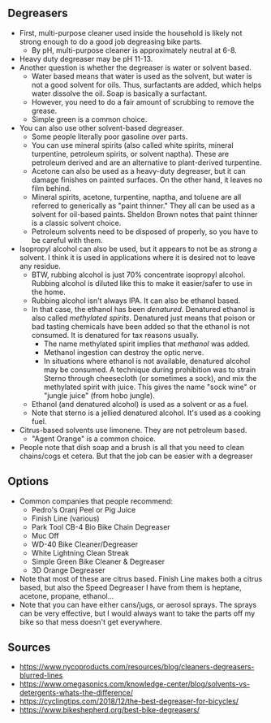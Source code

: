 ## Degreasers

- First, multi-purpose cleaner used inside the household is likely not
  strong enough to do a good job degreasing bike parts.
  - By pH, multi-purpose cleaner is approximately neutral at 6-8.
- Heavy duty degreaser may be pH 11-13.
- Another question is whether the degreaser is water or solvent based.
  - Water based means that water is used as the solvent, but water is
    not a good solvent for oils. Thus, surfactants are added, which
    helps water dissolve the oil. Soap is basically a surfactant.
  - However, you need to do a fair amount of scrubbing to remove the
    grease.
  - Simple green is a common choice.
- You can also use other solvent-based degreaser.
  - Some people literally poor gasoline over parts.
  - You can use mineral spirits (also called white spirits, mineral
    turpentine, petroleum spirits, or solvent naptha). These are
    petroleum derived and are an alternative to plant-derived
    turpentine.
  - Acetone can also be used as a heavy-duty degreaser, but it can
    damage finishes on painted surfaces. On the other hand, it leaves no
    film behind.
  - Mineral spirits, acetone, turpentine, naptha, and toluene are all
    referred to generically as "paint thinner." They all can be used as
    a solvent for oil-based paints. Sheldon Brown notes that paint
    thinner is a classic solvent choice.
  - Petroleum solvents need to be disposed of properly, so you have to
    be careful with them.
- Isopropyl alcohol can also be used, but it appears to not be as
  strong a solvent. I think it is used in applications where it is
  desired not to leave any residue.
  - BTW, rubbing alcohol is just 70% concentrate isopropyl alcohol.
    Rubbing alcohol is diluted like this to make it easier/safer to use
    in the home.
  - Rubbing alcohol isn't always IPA. It can also be ethanol based.
  - In that case, the ethanol has been _denatured_. Denatured ethanol is
    also called _methylated spirits_. Denatured just means that poison
    or bad tasting chemicals have been added so that the ethanol is not
    consumed. It is denatured for tax reasons usually.
    - The name methylated spirit implies that _methanol_ was added.
    - Methanol ingestion can destroy the optic nerve.
    - In situations where ethanol is not available, denatured alcohol
      may be consumed. A technique during prohibition was to strain
      Sterno through cheesecloth (or sometimes a sock), and mix the
      methylated spirit with juice. This gives the name "sock wine" or
      "jungle juice" (from hobo jungle).
  - Ethanol (and denatured alcohol) is used as a solvent or as a fuel.
  - Note that sterno is a jellied denatured alcohol. It's used as a
    cooking fuel.
- Citrus-based solvents use limonene. They are not petroleum based.
  - "Agent Orange" is a common choice.
- People note that dish soap and a brush is all that you need to clean
  chains/cogs et cetera. But that the job can be easier with a degreaser

## Options

- Common companies that people recommend:
  - Pedro's Oranj Peel or Pig Juice
  - Finish Line (various)
  - Park Tool CB-4 Bio Bike Chain Degreaser
  - Muc Off
  - WD-40 Bike Cleaner/Degreaser
  - White Lightning Clean Streak
  - Simple Green Bike Cleaner & Degreaser
  - 3D Orange Degreaser
- Note that most of these are citrus based. Finish Line makes both a
  citrus based, but also the Speed Degreaser I have from them is
  heptane, acetone, propane, ethanol...
- Note that you can have either cans/jugs, or aerosol sprays. The sprays
  can be very effective, but I would always want to take the parts off
  my bike so that mess doesn't get everywhere.

## Sources

- https://www.nycoproducts.com/resources/blog/cleaners-degreasers-blurred-lines
- https://www.omegasonics.com/knowledge-center/blog/solvents-vs-detergents-whats-the-difference/
- https://cyclingtips.com/2018/12/the-best-degreaser-for-bicycles/
- https://www.bikeshepherd.org/best-bike-degreasers/
